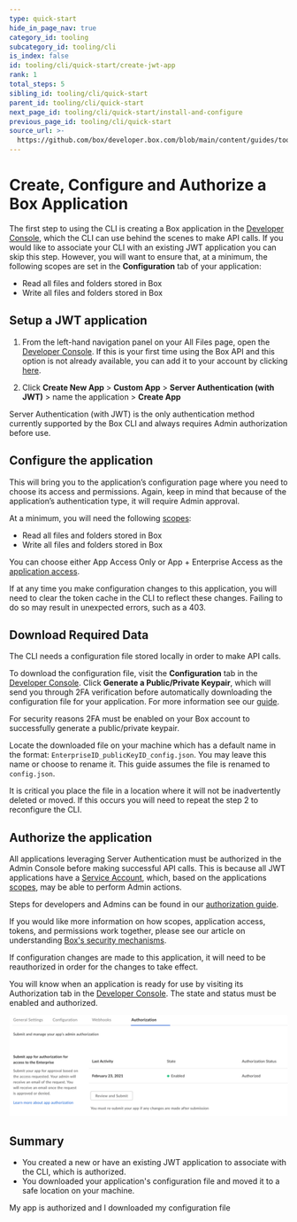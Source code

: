 ```yaml
---
type: quick-start
hide_in_page_nav: true
category_id: tooling
subcategory_id: tooling/cli
is_index: false
id: tooling/cli/quick-start/create-jwt-app
rank: 1
total_steps: 5
sibling_id: tooling/cli/quick-start
parent_id: tooling/cli/quick-start
next_page_id: tooling/cli/quick-start/install-and-configure
previous_page_id: tooling/cli/quick-start
source_url: >-
  https://github.com/box/developer.box.com/blob/main/content/guides/tooling/cli/quick-start/1-create-jwt-app.md
---
```

# Create, Configure and Authorize a Box Application

The first step to using the CLI is creating a Box application in the
[Developer Console][dc], which the CLI can use behind the scenes to make API
calls. If you would like to associate your CLI with an existing JWT application
you can skip this step. However, you will want to ensure that, at a minimum, the
following scopes are set in the **Configuration** tab of your application:

* Read all files and folders stored in Box
* Write all files and folders stored in Box

## Setup a JWT application

1. From the left-hand navigation panel on your All Files page, open the
   [Developer Console][dc]. If this is your first time using the Box
   API and this option is not already available, you can add it to your account
   by clicking [here][dc].

2. Click **Create New App** > **Custom App** > **Server Authentication
   (with JWT)** > name the application > **Create App**

<Message warning>

Server Authentication (with JWT) is the only authentication method currently
supported by the Box CLI and always requires Admin authorization before use.

</Message>

## Configure the application

This will bring you to the application’s configuration page where you need to
choose its access and permissions. Again, keep in mind that because of the
application’s authentication type, it will require Admin approval.

At a minimum, you will need the following [scopes][scopes]:

* Read all files and folders stored in Box
* Write all files and folders stored in Box

You can choose either App Access Only or App + Enterprise Access as the
[application access][aa].

<Message warning>

If at any time you make configuration changes to this application, you will
need to clear the token cache in the CLI to reflect these changes. Failing to
do so may result in unexpected errors, such as a 403.

</Message>

## Download Required Data

The CLI needs a configuration file stored locally in order to make API calls.

To download the configuration file, visit the **Configuration** tab in the
[Developer Console][dc]. Click **Generate a Public/Private Keypair**, which will
send you through 2FA verification before automatically downloading the
configuration file for your application. For more information see
our [guide][keypair].

<Message warning>

For security reasons 2FA must be enabled on your Box account to successfully
generate a public/private keypair.

</Message>

Locate the downloaded file on your machine which has a default name in the
format: `EnterpriseID_publicKeyID_config.json`. You may leave this name or
choose to rename it. This guide assumes the file is renamed to `config.json`.

<Message warning>

It is critical you place the file in a location where it will not be
inadvertently deleted or moved. If this occurs you will need to repeat the
step 2 to reconfigure the CLI.

</Message>

## Authorize the application

All applications leveraging Server Authentication must be authorized in the
Admin Console before making successful API calls. This is because all JWT
applications have a [Service Account][sa], which, based on the applications
[scopes][scopes], may be able to perform Admin actions.

Steps for developers and Admins can be found in our [authorization guide][ag].

If you would like more information on how scopes, application access, tokens,
and permissions work together, please see our article on understanding
[Box's security mechanisms][blogpost].

<Message warning>

If configuration changes are made to this application, it will need to be
reauthorized in order for the changes to take effect.

</Message>

You will know when an application is ready for use by visiting its Authorization
tab in the [Developer Console][dc]. The state and status must be enabled and
authorized.

<ImageFrame center>

![App Authorized](./app-authorized.png)

</ImageFrame>

## Summary

* You created a new or have an existing JWT application to associate with the
  CLI, which is authorized.
* You downloaded your application's configuration file and moved it to a safe
  location on your machine.

<Next>

My app is authorized and I downloaded my configuration file

</Next>

[dc]: https://account.box.com/developers/console
[keypair]: g://applications/custom-apps/jwt-setup/#public-and-private-key-pair
[sa]: g://authentication/user-types/service-account/
[scopes]: g://api-calls/permissions-and-errors/scopes/
[ag]: g://applications/custom-apps/app-approval/
[blogpost]: https://medium.com/box-developer-blog/box-api-understanding-security-9fcad7b1d72e
[scopes]: g://api-calls/permissions-and-errors/scopes/
[aa]: g://applications/custom-apps/jwt-setup/#application-access